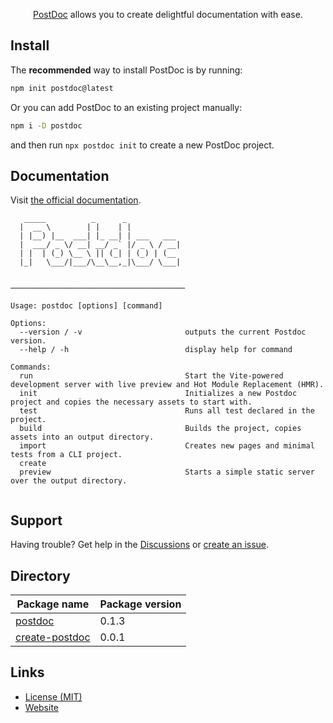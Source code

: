 <p style="text-align: center;">
   <a href="https://postdoc.dev">PostDoc</a> allows you to create delightful documentation with ease.
</p>

## Install

The **recommended** way to install PostDoc is by running:

```bash
npm init postdoc@latest
```

Or you can add PostDoc to an existing project manually: 

```bash
npm i -D postdoc
```

and then run `npx postdoc init` to create a new PostDoc project.

## Documentation

Visit [the official documentation](https://postdoc.dev).



```shell
   _____          _      _            
  |  __ \        | |    | |           
  | |__) |__  ___| |_ __| | ___   ___ 
  |  ___/ _ \/ __| __/ _` |/ _ \ / __|
  | |  | (_) \__ \ || (_| | (_) | (__ 
  |_|   \___/|___/\__\__,_|\___/ \___|
                                      
                                      
───────────────────────────────────────

Usage: postdoc [options] [command]

Options:
  --version / -v                       outputs the current Postdoc version.
  --help / -h                          display help for command

Commands:
  run                                  Start the Vite-powered development server with live preview and Hot Module Replacement (HMR).
  init                                 Initializes a new Postdoc project and copies the necessary assets to start with.
  test                                 Runs all test declared in the project.
  build                                Builds the project, copies assets into an output directory.
  import                               Creates new pages and minimal tests from a CLI project.
  create
  preview                              Starts a simple static server over the output directory.
  
```

## Support

Having trouble? Get help in the [Discussions](https://github.com/PostDocJS/postdoc/discussions) or [create an issue](https://github.com/PostDocJS/postdoc/issues).

## Directory

| Package name                                | Package version |
|---------------------------------------------|-----------------|
| [postdoc](/PostDocJS/postdoc)               | 0.1.3           |
| [create-postdoc](/PostDocJS/create-postdoc) | 0.0.1           |

## Links

- [License (MIT)](LICENSE)
- [Website](https://postdoc.dev)
